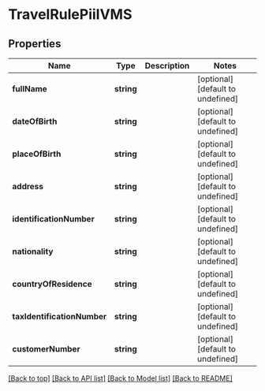 # TravelRulePiiIVMS

## Properties

|Name | Type | Description | Notes|
|------------ | ------------- | ------------- | -------------|
|**fullName** | **string** |  | [optional] [default to undefined]|
|**dateOfBirth** | **string** |  | [optional] [default to undefined]|
|**placeOfBirth** | **string** |  | [optional] [default to undefined]|
|**address** | **string** |  | [optional] [default to undefined]|
|**identificationNumber** | **string** |  | [optional] [default to undefined]|
|**nationality** | **string** |  | [optional] [default to undefined]|
|**countryOfResidence** | **string** |  | [optional] [default to undefined]|
|**taxIdentificationNumber** | **string** |  | [optional] [default to undefined]|
|**customerNumber** | **string** |  | [optional] [default to undefined]|




[[Back to top]](#) [[Back to API list]](../../README.md#documentation-for-api-endpoints) [[Back to Model list]](../../README.md#documentation-for-models) [[Back to README]](../../README.md)
